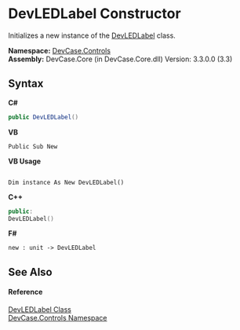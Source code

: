 # DevLEDLabel Constructor 
 

Initializes a new instance of the <a href="T_DevCase_Controls_DevLEDLabel">DevLEDLabel</a> class.

**Namespace:**&nbsp;<a href="N_DevCase_Controls">DevCase.Controls</a><br />**Assembly:**&nbsp;DevCase.Core (in DevCase.Core.dll) Version: 3.3.0.0 (3.3)

## Syntax

**C#**<br />
``` C#
public DevLEDLabel()
```

**VB**<br />
``` VB
Public Sub New
```

**VB Usage**<br />
``` VB Usage

Dim instance As New DevLEDLabel()
```

**C++**<br />
``` C++
public:
DevLEDLabel()
```

**F#**<br />
``` F#
new : unit -> DevLEDLabel
```


## See Also


#### Reference
<a href="T_DevCase_Controls_DevLEDLabel">DevLEDLabel Class</a><br /><a href="N_DevCase_Controls">DevCase.Controls Namespace</a><br />